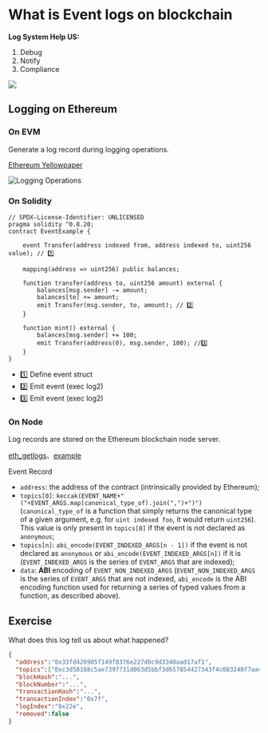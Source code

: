 # What is Event logs on blockchain

**Log System Help US:**

1. Debug
2. Notify
3. Compliance

![](https://img.learnblockchain.cn/learn202312202147090.png)

## Logging on Ethereum

### On EVM

Generate a log record during logging operations.

[Ethereum Yellowpaper ](https://ethereum.github.io/yellowpaper/paper.pdf)

![Logging Operations](https://img.learnblockchain.cn/learn202312202200303.png)


### On Solidity

```solidity
// SPDX-License-Identifier: UNLICENSED
pragma solidity ^0.8.20;
contract EventExample {
    
    event Transfer(address indexed from, address indexed to, uint256 value); // 1️⃣

    mapping(address => uint256) public balances;

    function transfer(address to, uint256 amount) external {
        balances[msg.sender] -= amount;
        balances[to] += amount;
        emit Transfer(msg.sender, to, amount); // 2️⃣
    }

    function mint() external {
        balances[msg.sender] += 100;
        emit Transfer(address(0), msg.sender, 100); //3️⃣
    }
}
```

- 1️⃣ Define event struct
- 2️⃣ Emit event (exec log2)
- 3️⃣ Emit event (exec log2)

### On Node

Log records are stored on the Ethereum blockchain node server.

[eth_getlogs](https://docs.infura.io/networks/ethereum/json-rpc-methods/eth_getlogs)、[example]( https://etherscan.io/address/0xdac17f958d2ee523a2206206994597c13d831ec7#events)

Event Record

- `address`: the address of the contract (intrinsically provided by Ethereum);
- `topics[0]`: `keccak(EVENT_NAME+"("+EVENT_ARGS.map(canonical_type_of).join(",")+")")` (`canonical_type_of` is a function that simply returns the canonical type of a given argument, e.g. for `uint indexed foo`, it would return `uint256`). This value is only present in `topics[0]` if the event is not declared as `anonymous`;
- `topics[n]`: `abi_encode(EVENT_INDEXED_ARGS[n - 1])` if the event is not declared as `anonymous` or `abi_encode(EVENT_INDEXED_ARGS[n])` if it is (`EVENT_INDEXED_ARGS` is the series of `EVENT_ARGS` that are indexed);
- `data`: **ABI** encoding of `EVENT_NON_INDEXED_ARGS` (`EVENT_NON_INDEXED_ARGS` is the series of `EVENT_ARGS` that are not indexed, `abi_encode` is the ABI encoding function used for returning a series of typed values from a function, as described above).

## Exercise

What does this log tell us about what happened?

```json
{
  "address":"0x33fd426905f149f8376e227d0c9d3340aad17af1",
  "topics":["0xc3d58168c5ae7397731d063d5bbf3d657854427343f4c083240f7aacaa2d0f62","0x0000000000000000000000001e0049783f008a0085193e00003d00cd54003c71","0x000000000000000000000000111818a51c4177e8980566beea68fe334be7b76a","0x00000000000000000000000091aa2610067019cb9930106d1fae7998ba1e73ee"], "data":"0x000000000000000000000000000000000000000000000000000000000000003c0000000000000000000000000000000000000000000000000000000000000001",
  "blockHash":"...",
  "blockNumber":"...",
  "transactionHash":"...",
  "transactionIndex":"0x7f",
  "logIndex":"0x22e",
  "removed":false
}
```

